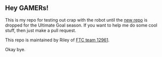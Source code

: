 ## Hey GAMERs!

This is my repo for testing out crap with the robot until the [new repo][FTCRepo] is dropped for the Ultimate Goal season.
If you want to help me do some cool stuff, then just make a pull request.

This repo is maintained by Riley of [FTC team 12961][team].

Okay bye.

[FTCRepo]: https://github.com/FIRST-Tech-Challenge "FIRST Tech Challenge GitHub"
[team]: https://checkmateteam12961.com "Our FTC Team"
